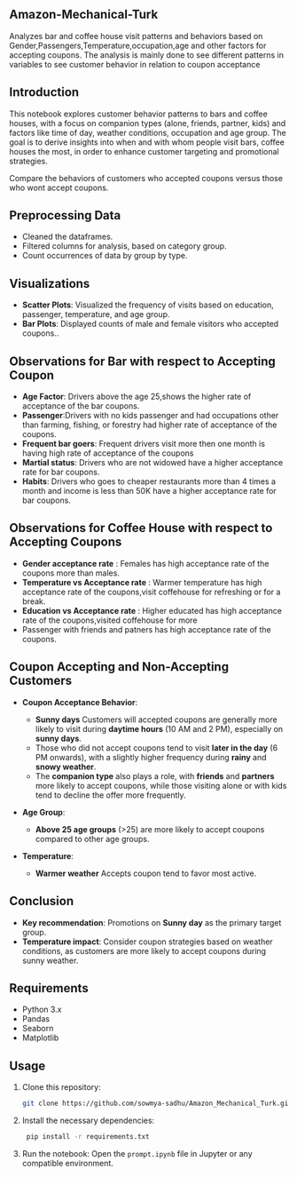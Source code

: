## Amazon-Mechanical-Turk
Analyzes bar and coffee house visit patterns and behaviors based on Gender,Passengers,Temperature,occupation,age and other factors for accepting coupons. The analysis is mainly done to see different patterns in variables to see customer behavior in relation to coupon acceptance

## Introduction
This notebook explores customer behavior patterns to bars and coffee houses, with a focus on companion types (alone, friends, partner, kids) and factors like time of day, weather conditions, occupation and age group. The goal is to derive insights into when and with whom people visit bars, coffee houses the most, in order to enhance customer targeting and promotional strategies.

Compare the behaviors of customers who accepted coupons versus those who wont accept coupons.

## Preprocessing Data
- Cleaned the dataframes.
- Filtered columns for analysis, based on category group.
- Count occurrences of data by group by type.

## Visualizations
- **Scatter Plots**: Visualized the frequency of visits based on education, passenger, temperature, and age group.
- **Bar Plots**: Displayed counts of male and female visitors who accepted coupons..

## Observations for Bar with respect to Accepting Coupon
- **Age Factor**: Drivers above the age 25,shows the higher rate of acceptance of the bar coupons.
- **Passenger**:Drivers with no kids passenger and had occupations other than farming, fishing, or forestry had higher rate of acceptance of the coupons.
- **Frequent bar goers**: Frequent drivers visit more then one month is having high rate of acceptance of the coupons
- **Martial status**: Drivers who are not widowed have a higher acceptance rate for bar coupons.
- **Habits**: Drivers who goes to cheaper restaurants more than 4 times a month and income is less than 50K have a higher acceptance rate for bar coupons.

## Observations for Coffee House with respect to Accepting Coupons
- **Gender acceptance rate** : Females has high acceptance rate of the coupons more than males.
- **Temperature vs Acceptance rate** : Warmer temperature has high acceptance rate of the coupons,visit coffehouse for refreshing or for a break.
- **Education vs Acceptance rate** : Higher educated has high acceptance rate of the coupons,visited coffehouse for more
- Passenger with friends and patners has high acceptance rate of the coupons.

## Coupon Accepting and Non-Accepting Customers
- **Coupon Acceptance Behavior**: 
   - **Sunny days** Customers will accepted coupons are generally more likely to visit during **daytime hours** (10 AM and 2 PM), especially on **sunny days**.
   - Those who did not accept coupons tend to visit **later in the day** (6 PM onwards), with a slightly higher frequency during **rainy** and **snowy weather**.
   - The **companion type** also plays a role, with **friends** and **partners** more likely to accept coupons, while those visiting alone or with kids tend to decline the offer more frequently.
  
- **Age Group**:
   - **Above 25 age groups** (>25) are more likely to accept coupons compared to other age groups.
  
- **Temperature**:
   - **Warmer weather** Accepts coupon tend to favor most active.

## Conclusion
- **Key recommendation**: Promotions on **Sunny day** as the primary target group.
- **Temperature impact**: Consider coupon strategies based on weather conditions, as customers are more likely to accept coupons during sunny weather.

## Requirements
- Python 3.x
- Pandas
- Seaborn
- Matplotlib

## Usage
1. Clone this repository:  
   ```bash
   git clone https://github.com/sowmya-sadhu/Amazon_Mechanical_Turk.git
2. Install the necessary dependencies:
   ```bash
    pip install -r requirements.txt
3. Run the notebook:
Open the `prompt.ipynb` file in Jupyter or any compatible environment.
